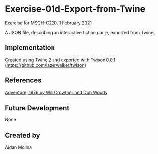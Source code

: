 
# Exercise-01d-Export-from-Twine

Exercise for MSCH-C220, 1 February 2021

A JSON file, describing an interactive fiction game, exported from Twine

## Implementation
Created using Twine 2 and exported with Twison 0.0.1 (https://github.com/lazerwalker/twison)

## References
[Adventure, 1976 by Will Crowther and Don Woods](https://quuxplusone.github.io/Advent/play.html)

## Future Development
None

## Created by
Aidan Molina
